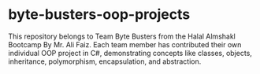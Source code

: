 # byte-busters-oop-projects
This repository belongs to Team Byte Busters from the Halal Almshakl Bootcamp By Mr. Ali Faiz. Each team member has contributed their own individual OOP project in C#, demonstrating concepts like classes, objects, inheritance, polymorphism, encapsulation, and abstraction. 
